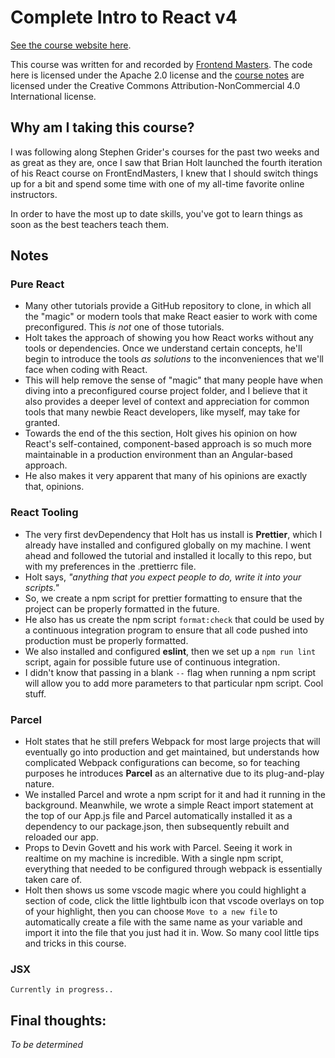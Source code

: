 # Complete Intro to React v4

[See the course website here][v4].

This course was written for and recorded by [Frontend Masters][fem]. The code here is licensed under the Apache 2.0 license and the [course notes][v4] are licensed under the Creative Commons Attribution-NonCommercial 4.0 International license.

[v4]: https://bit.ly/react-v4
[fem]: https://frontendmasters.com/courses/react/

## Why am I taking this course?

I was following along Stephen Grider's courses for the past two weeks and as great as they are, once I saw that Brian Holt launched the fourth iteration of his React course on FrontEndMasters, I knew that I should switch things up for a bit and spend some time with one of my all-time favorite online instructors. 

In order to have the most up to date skills, you've got to learn things as soon as the best teachers teach them.

## Notes

### Pure React

  * Many other tutorials provide a GitHub repository to clone, in which all the "magic" or modern tools that make React easier to work with come preconfigured. This *is not* one of those tutorials.
  * Holt takes the approach of showing you how React works without any tools or dependencies. Once we understand certain concepts, he'll begin to introduce the tools *as solutions* to the inconveniences that we'll face when coding with React.
  * This will help remove the sense of "magic" that many people have when diving into a preconfigured course project folder, and I believe that it also provides a deeper level of context and appreciation for common tools that many newbie React developers, like myself, may take for granted.
  * Towards the end of the this section, Holt gives his opinion on how React's self-contained, component-based approach is so much more maintainable in a production environment than an Angular-based approach.
  * He also makes it very apparent that many of his opinions are exactly that, opinions.

### React Tooling

  * The very first devDependency that Holt has us install is **Prettier**, which I already have installed and configured globally on my machine. I went ahead and followed the tutorial and installed it locally to this repo, but with my preferences in the .prettierrc file.
  * Holt says, *"anything that you expect people to do, write it into your scripts."* 
  * So, we create a npm script for prettier formatting to ensure that the project can be properly formatted in the future.
  * He also has us create the npm script `format:check` that could be used by a continuous integration program to ensure that all code pushed into production must be properly formatted.
  * We also installed and configured **eslint**, then we set up a `npm run lint` script, again for possible future use of continuous integration.
  * I didn't know that passing in a blank `--` flag when running a npm script will allow you to add more parameters to that particular npm script. Cool stuff.
  
### Parcel

  * Holt states that he still prefers Webpack for most large projects that will eventually go into production and get maintained, but understands how complicated Webpack configurations can become, so for teaching purposes he introduces **Parcel** as an alternative due to its plug-and-play nature.
  * We installed Parcel and wrote a npm script for it and had it running in the background. Meanwhile, we wrote a simple React import statement at the top of our App.js file and Parcel automatically installed it as a dependency to our package.json, then subsequently rebuilt and reloaded our app.
  * Props to Devin Govett and his work with Parcel. Seeing it work in realtime on my machine is incredible. With a single npm script, everything that needed to be configured through webpack is essentially taken care of. 
  * Holt then shows us some vscode magic where you could highlight a section of code, click the little lightbulb icon that vscode overlays on top of your highlight, then you can choose `Move to a new file` to automatically create a file with the same name as your variable and import it into the file that you just had it in. Wow. So many cool little tips and tricks in this course.
  
### JSX

    Currently in progress..

## Final thoughts: 

   *To be determined*
